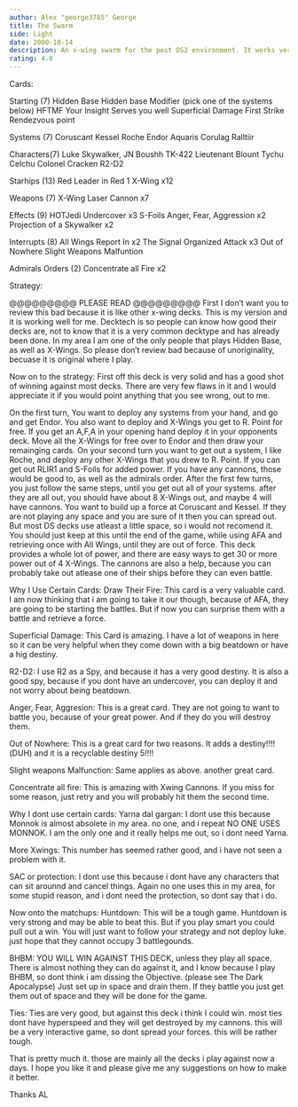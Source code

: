 ```yaml
---
author: Alex "george3785" George
title: The Swarm
side: Light
date: 2000-10-14
description: An x-wing swarm for the post DS2 environment. It works very well.
rating: 4.0
---
```

Cards: 

Starting (7)
Hidden Base
Hidden base Modifier (pick one of the systems below)
HFTMF
Your Insight Serves you well
Superficial Damage
First Strike
Rendezvous point

Systems (7)
Coruscant
Kessel
Roche
Endor
Aquaris
Corulag
Ralltiir

Characters(7)
Luke Skywalker, JN
Boushh
TK-422
Lieutenant Blount
Tychu Celchu
Colonel Cracken
R2-D2

Starhips (13)
Red Leader in Red 1
X-Wing x12

Weapons (7)
X-Wing Laser Cannon x7

Effects (9)
HOTJedi
Undercover x3
S-Foils
Anger, Fear, Aggression x2
Projection of a Skywalker x2

Interrupts (8)
All Wings Report In x2
The Signal
Organized Attack x3
Out of Nowhere
Slight Weapons Malfuntion

Admirals Orders (2)
Concentrate all Fire x2 

Strategy: 

@@@@@@@@@ PLEASE READ @@@@@@@@@
First I don’t want you to review this bad because it is like other x-wing decks. This is my version and it is working well for me. Decktech is so people can know how good their decks are, not to know that it is a very common decktype and has already been done. In my area I am one of the only people that plays Hidden Base, as well as X-Wings. So please don’t review bad because of unoriginality, becuase it is original where I play.

Now on to the strategy:
First off this deck is very solid and has a good shot of winning against most decks. There are very few flaws in it and I would appreciate it if you would point anything that you see wrong, out to me.

On the first turn, You want to deploy any systems from your hand, and go and get Endor. You also want to deploy and X-Wings you get to R. Point for free. If you get an A,F,A in your opening hand deploy it in your opponents deck. Move all the X-Wings for free over to Endor and then draw your remainging cards. On your second turn you want to get out a system, I like Roche, and deploy any other X-Wings that you drew to R. Point. If you can get out RLIR1 and S-Foils for added power. If you have any cannons, those would be good to, as well as the admirals order. After the first few turns, you just follow the same steps, until you get out all of your systems. after they are all out, you should have about 8 X-Wings out, and maybe 4 will have cannons. You want to build up a force at Coruscant and Kessel. If they are not playing any space and you are sure of it then you can spread out. But most DS decks use atleast a little space, so i would not recomend it. You should just keep at this until the end of the game, while using AFA and retrieving once with All Wings, until they are out of force. This deck provides a whole lot of power, and there are easy ways to get 30 or more power out of 4 X-Wings. The cannons are also a help, because you can probably take out atlease one of their ships before they can even battle.

Why I Use Certain Cards:
Draw Their Fire: This card is a very valuable card. I am now thinking that i am going to take it our though, because of AFA, they are going to be starting the battles. But if now you can surprise them with a battle and retrieve a force.

Superficial Damage: This Card is amazing. I have a lot of weapons in here so it can be very helpful when they come down with a big beatdown or have a hig destiny.

R2-D2: I use R2 as a Spy, and because it has a very good destiny. It is also a good spy, because if you dont have an undercover, you can deploy it and not worry about being beatdown.

Anger, Fear, Aggresion: This is a great card. They are not going to want to battle you, because of your great power. And if they do you will destroy them.

Out of Nowhere: This is a great card for two reasons. It adds a destiny!!!!(DUH) and it is a recyclable destiny 5!!!!

Slight weapons Malfunction: Same applies as above. another great card.

Concentrate all fire: This is amazing with Xwing Cannons. If you miss for some reason, just retry and you will probably hit them the second time.

Why I dont use certain cards:
Yarna dal gargan: I dont use this because Monnok is almost absolete in my area. no one, and i repeat NO ONE USES MONNOK. I am the only one and it really helps me out, so i dont need Yarna.

More Xwings: This number has seemed rather good, and i have not seen a problem with it.

SAC or protection: I dont use this because i dont have any characters that can sit arounnd and cancel things. Again no one uses this in my area, for some stupid reason, and i dont need the protection, so dont say that i do.

Now onto the matchups:
Huntdown: This will be a tough game. Huntdown is very strong and may be able to beat this. But if you play smart you could pull out a win. You will just want to follow your strategy and not deploy luke. just hope that they cannot occupy 3 battlegounds.

BHBM: YOU WILL WIN AGAINST THIS DECK, unless they play all space. There is almost nothing they can do against it, and I know because I play BHBM, so dont think i am dissing the Objective. (please see The Dark Apocalypse) Just set up in space and drain them. If they battle you just get them out of space and they will be done for the game.

Ties: Ties are very good, but against this deck i think I could win. most ties dont have hyperspeed and they will get destroyed by my cannons. this will be a very interactive game, so dont spread your forces. this will be rather tough.

That is pretty much it. those are mainly all the decks i play against now a days. I hope you like it and please give me any suggestions on how to make it better.

Thanks
AL 